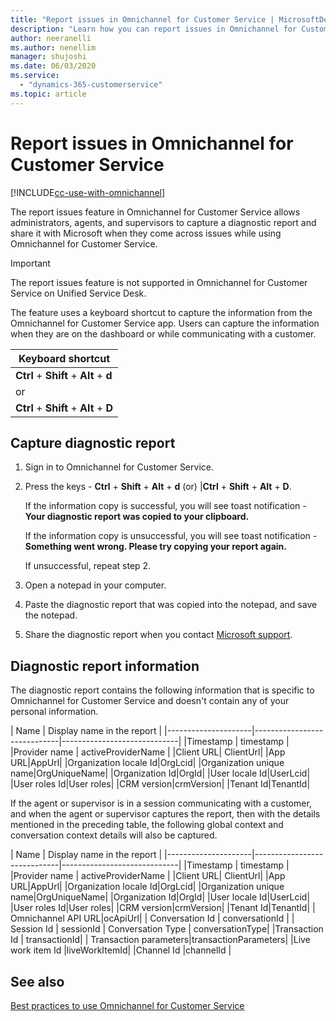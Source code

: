 ```yaml
---
title: "Report issues in Omnichannel for Customer Service | MicrosoftDocs"
description: "Learn how you can report issues in Omnichannel for Customer Service to when you raise a support ticket with Microsoft."
author: neeranelli
ms.author: nenellim
manager: shujoshi
ms.date: 06/03/2020
ms.service: 
  - "dynamics-365-customerservice"
ms.topic: article
---
```


# Report issues in Omnichannel for Customer Service

[!INCLUDE[cc-use-with-omnichannel](../includes/cc-use-with-omnichannel.md)]

The report issues feature in Omnichannel for Customer Service allows administrators, agents, and supervisors to capture a diagnostic report and share it with Microsoft when they come across issues while using Omnichannel for Customer Service.

> [!IMPORTANT]
> The report issues feature is not supported in Omnichannel for Customer Service on Unified Service Desk.

The feature uses a keyboard shortcut to capture the information from the Omnichannel for Customer Service app. Users can capture the information when they are on the dashboard or while communicating with a customer.

| Keyboard shortcut |
|-------------------------|
| **Ctrl** + **Shift** + **Alt** + **d** |
| or |
|**Ctrl** + **Shift** + **Alt** + **D** |

## Capture diagnostic report

1. Sign in to Omnichannel for Customer Service.

2. Press the keys - **Ctrl** + **Shift** + **Alt** + **d** (or) |**Ctrl** + **Shift** + **Alt** + **D**.

    If the information copy is successful, you will see toast notification - **Your diagnostic report was copied to your clipboard.**

    If the information copy is unsuccessful, you will see toast notification - **Something went wrong. Please try copying your report again.**

    If unsuccessful, repeat step 2.

3. Open a notepad in your computer.

4. Paste the diagnostic report that was copied into the notepad, and save the notepad.

5. Share the diagnostic report when you contact [Microsoft support](https://docs.microsoft.com/power-platform/admin/get-help-support).

## Diagnostic report information

The diagnostic report contains the following information that is specific to Omnichannel for Customer Service and doesn't contain any of your personal information.

| Name | Display name in the report |
|---------------------|-----------------------------|-----------------------------|
|Timestamp | timestamp |
|Provider name | activeProviderName |
|Client URL| ClientUrl| 
|App URL|AppUrl| 
|Organization locale Id|OrgLcid| 
|Organization unique name|OrgUniqueName| 
|Organization Id|OrgId| 
|User locale Id|UserLcid|
|User roles Id|User roles|
|CRM version|crmVersion|
|Tenant Id|TenantId|

If the agent or supervisor is in a session communicating with a customer, and when the agent or supervisor captures the report, then with the details mentioned in the preceding table, the following global context and conversation context details will also be captured.

| Name | Display name in the report |
|---------------------|-----------------------------|-----------------------------|
|Timestamp | timestamp |
|Provider name | activeProviderName |
|Client URL| ClientUrl| 
|App URL|AppUrl|
|Organization locale Id|OrgLcid|
|Organization unique name|OrgUniqueName|
|Organization Id|OrgId| 
|User locale Id|UserLcid|
|User roles Id|User roles|
|CRM version|crmVersion|
|Tenant Id|TenantId|
| Omnichannel API URL|ocApiUrl|
| Conversation Id | conversationId |
| Session Id | sessionId
| Conversation Type | conversationType|
|Transaction Id | transactionId|
| Transaction parameters|transactionParameters|
|Live work item Id |liveWorkItemId|
|Channel Id |channelId |

## See also

[Best practices to use Omnichannel for Customer Service](best-practices.md)